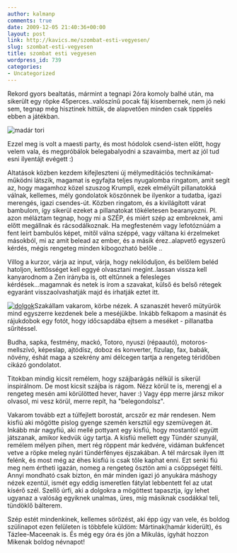```yaml
---
author: kalmanp
comments: true
date: 2009-12-05 21:40:36+00:00
layout: post
link: http://kavics.me/szombat-esti-vegyesen/
slug: szombat-esti-vegyesen
title: szombat esti vegyesen
wordpress_id: 739
categories:
- Uncategorized
---
```


Rekord gyors bealtatás, mármint a tegnapi 2óra komoly balhé után, ma sikerült egy röpke 45perces..valószínű pocak fáj kisembernek, nem jó neki sem, tegnap még hisztinek hittük, de alapvetően minden csak tippelés ebben a játékban.




![madár tori](http://farm5.static.flickr.com/4004/4160531451_f5db7c59b9_m.jpg)




Ezzel meg is volt a maesti party, és most hódolok csend-isten előtt, hogy velem vala, és megpróbálok belegabalyodni a szavaimba, mert az jól tud esni ilyentájt evégett :)




Altatások közben kezdem kifejleszteni új mélymeditációs technikámat-működni látszik, magamat is egyfajta teljes nyugalomba ringatom, amit segít az, hogy magamhoz közel szuszog Krumpli, ezek elmélyült pillanatokká válnak, kellemes, mély gondolatok köszönnek be ilyenkor a tudatba, igazi merengés, igazi csendes-út. Közben ringatom, és a kivilágított várat bambulom, így sikerül ezeket a pillanatokat tökéletesen bearanyozni. Pl. azon méláztam tegnap, hogy mi a SZÉP, és miért szép az embreknek, ami előtt megállnak és rácsodálkoznak. Ha megfesteném vagy lefotóznúám a fent leírt bambulós képet, mitől válna széppé, vagy váltana ki érzelmeket másokból, mi az amit belead az ember, és a másik érez..alapvető egyszerű kérdés, mégis rengeteg minden kibogozható belőle ..




Villog a kurzor, várja az input, várja, hogy nekilóduljon, és belőlem beléd hatoljon, kettősséget kell eggyé olvasztani megint..lassan vissza kell kanyarodnom a Zen irányba is, ott eltűnnek a felesleges kérdések...magamnak és netek is írom a szavakat, külső és belső rétegek egyaránt visszaolvashatják majd és írhatják eztet itt.




[![dolgok](http://admin.freeblog.hu/system/thumbnail?url=http%3a%2f%2ffarm3.static.flickr.com%2f2660%2f4161354344_68e4fa3b84_b.jpg)](http://farm3.static.flickr.com/2660/4161354344_68e4fa3b84_b.jpg)Szakállam vakarom, körbe nézek. A szanaszét heverő mütyürök mind egyszerre kezdenek bele a meséjükbe. Inkább felkapom a masinát és rájukdobok egy fotót, hogy időcsapdába ejtsem a meséket - pillanatba sűrítéssel.




Budha, sapka, festmény, mackó, Totoro, nyuszi (répaautó), motoros-mellszívó, képeslap, ajtódísz, doboz és konverter, fizulap, fax, babák, növény, éshát maga a szekrény ami délcegen tartja a rengeteg téridőben cikázó gondolatot.




Titokban mindig kicsit remélem, hogy szájbarágás nélkül is sikerül inspirálnom. De most kicsit szájba is rágom. Nézz körül te is, merengj el a rengeteg mesén ami körülötted hever, haver :) Vagy épp merre jársz mikor olvasol, mi vesz körül, merre repít, ha "belegondolsz".




Vakarom tovább ezt a túlfejlett borostát, arcszőr ez már rendesen. Nem kisfiú aki mögötte pislog gyenge szemén kersztül egy szemüvegen át. Inkább már nagyfiú, aki mellé pottyant egy kisfiú, hogy mostantól együtt játszanak, amikor kedvük úgy tartja. A kisfiú mellett egy Tündér szunyál, remélem mélyen pihen, mert rég röppent már kedvére, vidáman bukfencet vetve a röpke meleg nyári tündérfényes éjszakában. A tél márcsak ilyen itt felénk, és most még az éhes kisfiú is csak tőle kaphat enni. Ezt senki fiú meg nem értheti igazán, nomeg a rengeteg ösztön ami a csöppséget félti. Annyi mondható csak bizton, én már minden igazi jó anyukára máshogy nézek ezentúl, ismét egy eddig ismeretlen fátylat lebbentett fel az utat kísérő szél. Szellő úrfi, aki a dolgokra a mögöttest tapasztja, így lehet ugyanaz a valóság egyiknek unalmas, üres, míg másiknak csodákkal teli, tündöklő bálterem.




Szép estét mindenkinek, kellemes sörözést, aki épp úgy van vele, és boldog szülinapot ezen felületen is többfele küldöm: Mártinak(hamár kiderült), és Tázlee-Maceenak is. És még egy óra és jön a Mikulás, ígyhát hozzon Mikenak boldog névnapot!
